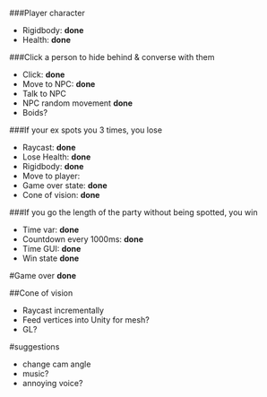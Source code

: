 ###Player character
- Rigidbody: **done**
- Health: **done**

###Click a person to hide behind & converse with them
- Click: **done**
- Move to NPC: **done**
- Talk to NPC
- NPC random movement **done**
- Boids?

###If your ex spots you 3 times, you lose
- Raycast: **done**
- Lose Health: **done**
- Rigidbody: **done**
- Move to player: 
- Game over state: **done**
- Cone of vision: **done**

###If you go the length of the party without being spotted, you win
- Time var: **done**
- Countdown every 1000ms: **done**
- Time GUI: **done**
- Win state **done**


#Game over
**done**

##Cone of vision
- Raycast incrementally
- Feed vertices into Unity for mesh?
- GL?

#suggestions
- change cam angle
- music?
- annoying voice?